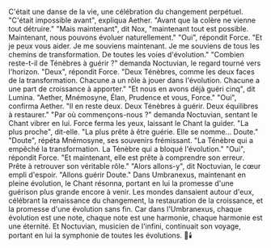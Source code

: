 C'était une danse de la vie,
une célébration
du changement perpétuel.
"C'était impossible avant",
expliqua Aether.
"Avant que la colère
ne vienne tout détruire."
"Mais maintenant",
dit Nox,
"maintenant tout est possible.
Maintenant,
nous pouvons évoluer
naturellement."
"Oui",
répondit Force.
"Et je peux vous aider.
Je me souviens maintenant.
Je me souviens de tous les chemins
de transformation.
De toutes les voies d'évolution."
"Combien reste-t-il
de Ténèbres à guérir ?"
demanda Noctuvian,
le regard tourné vers l'horizon.
"Deux",
répondit Force.
"Deux Ténèbres,
comme les deux faces
de la transformation.
Chacune a un rôle à jouer
dans l'évolution.
Chacune a une part de croissance
à apporter."
"Et nous en avons déjà guéri cinq",
dit Lumina.
"Aether, Mnémosyne, Élan,
Prudence et vous, Force."
"Oui",
confirma Aether.
"Il en reste deux.
Deux Ténèbres à guérir.
Deux équilibres à restaurer."
"Par où commençons-nous ?"
demanda Noctuvian,
sentant le Chant vibrer en lui.
Force ferma les yeux,
laissant le Chant la guider.
"La plus proche",
dit-elle.
"La plus prête à être guérie.
Elle se nomme... Doute."
"Doute",
répéta Mnémosyne,
ses souvenirs frémissant.
"La Ténèbre qui a empêché
la transformation.
La Ténèbre qui a bloqué
l'évolution."
"Oui",
répondit Force.
"Et maintenant,
elle est prête à comprendre
son erreur.
Prête à retrouver
son véritable rôle."
"Alors allons-y",
dit Noctuvian,
le cœur empli d'espoir.
"Allons guérir Doute."
Dans Umbranexus,
maintenant en pleine évolution,
le Chant résonna,
portant en lui la promesse
d'une guérison plus grande
encore à venir.
Les mondes dansaient autour d'eux,
célébrant la renaissance du changement,
la restauration de la croissance,
et la promesse
d'une évolution sans fin.
Car dans l'Umbranexus,
chaque évolution est une note,
chaque note est une harmonie,
chaque harmonie est une éternité.
Et Noctuvian,
musicien de l'infini,
continuait son voyage,
portant en lui la symphonie
de toutes les évolutions.
🌌🕯️
